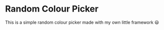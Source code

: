 # Random Colour Picker

This is a simple random colour picker made with my own little framework :smiley:

